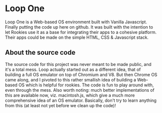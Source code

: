 # Loop One
Loop One is a Web-based OS environment built with Vanilla Javascript.
Finally putting the code up here on github.
It was built with the intention to let Rookies use it as a base for integrating their apps to a cohesive platform. Their apps could be made on the simple HTML, CSS & Javascript stack.

## About the source code
The source code for this project was never meant to be made public, and it's a total mess. Loop actually started out as a different idea, that of building a full OS emulator on top of Chromium and V8. But then Chrome OS came along, and I pivoted to this rather smallish idea of building a Web-based OS which is helpful for rookies. The code is fun to play around with, even through the mess. Also worth noting: much better implementations of this are available now, viz. macintosh.js, which give a much more comprehensive idea of an OS emulator. Basically, don't try to learn anything from this (at least not yet before we clean up the code)!
